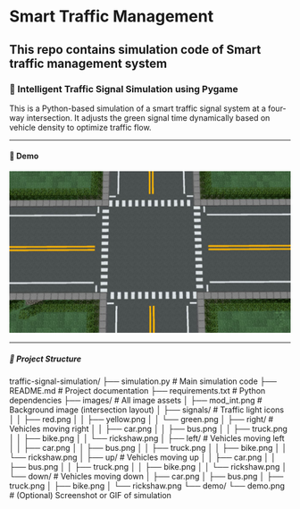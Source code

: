 # Smart Traffic Management
## This repo contains simulation code of  Smart traffic management system

### 🚦 Intelligent Traffic Signal Simulation using Pygame

This is a Python-based simulation of a smart traffic signal system at a four-way intersection. It adjusts the green signal time dynamically based on vehicle density to optimize traffic flow.

---

#### 📸 Demo

![Simulation Screenshot](https://github.com/Akshitha0621/Smart-Traffic-management/blob/eca7da95b974a0598872a6f6a5275480888e7b6f/images/intersection.jpg) <!-- Add a screenshot if you have one -->

---

##### 📁 Project Structure
traffic-signal-simulation/
├── simulation.py                # Main simulation code
├── README.md                    # Project documentation
├── requirements.txt             # Python dependencies
├── images/                      # All image assets
│   ├── mod_int.png              # Background image (intersection layout)
│   ├── signals/                 # Traffic light icons
│   │   ├── red.png
│   │   ├── yellow.png
│   │   └── green.png
│   ├── right/                   # Vehicles moving right
│   │   ├── car.png
│   │   ├── bus.png
│   │   ├── truck.png
│   │   ├── bike.png
│   │   └── rickshaw.png
│   ├── left/                    # Vehicles moving left
│   │   ├── car.png
│   │   ├── bus.png
│   │   ├── truck.png
│   │   ├── bike.png
│   │   └── rickshaw.png
│   ├── up/                      # Vehicles moving up
│   │   ├── car.png
│   │   ├── bus.png
│   │   ├── truck.png
│   │   ├── bike.png
│   │   └── rickshaw.png
│   └── down/                    # Vehicles moving down
│       ├── car.png
│       ├── bus.png
│       ├── truck.png
│       ├── bike.png
│       └── rickshaw.png
└── demo/
    └── demo.png                 # (Optional) Screenshot or GIF of simulation

